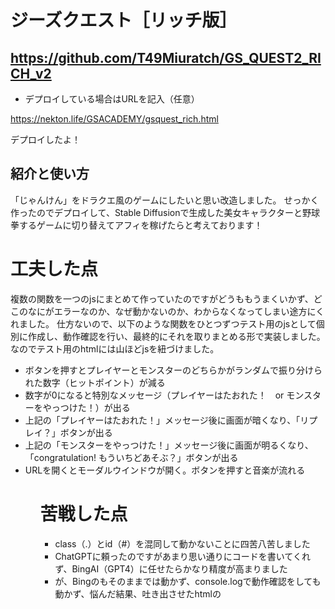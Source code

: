 # ジーズクエスト［リッチ版］
## https://github.com/T49Miuratch/GS_QUEST2_RICH_v2

  - デプロイしている場合はURLを記入（任意）

https://nekton.life/GSACADEMY/gsquest_rich.html

デプロイしたよ！

## 紹介と使い方
「じゃんけん」をドラクエ風のゲームにしたいと思い改造しました。
せっかく作ったのでデプロイして、Stable Diffusionで生成した美女キャラクターと野球拳するゲームに切り替えてアフィを稼げたらと考えております！

# 工夫した点
複数の関数を一つのjsにまとめて作っていたのですがどうももうまくいかず、どこのなにがエラーなのか、なぜ動かないのか、わからなくなってしまい途方にくれました。
仕方ないので、以下のような関数をひとつずつテスト用のjsとして個別に作成し、動作確認を行い、最終的にそれを取りまとめる形で実装しました。
なのでテスト用のhtmlには山ほどjsを紐づけました。

<ul>
<li>ボタンを押すとプレイヤーとモンスターのどちらかがランダムで振り分けられた数字（ヒットポイント）が減る
<li>数字が0になると特別なメッセージ（プレイヤーはたおれた！　or モンスターをやっつけた！）が出る
<li>上記の「プレイヤーはたおれた！」メッセージ後に画面が暗くなり、「リプレイ？」ボタンが出る
<li>上記の「モンスターをやっつけた！」メッセージ後に画面が明るくなり、「congratulation! もういちどあそぶ？」ボタンが出る
<li>URLを開くとモーダルウインドウが開く。ボタンを押すと音楽が流れる
<ul>
  
# 苦戦した点
<ul>
<li>class（.）とid（#）を混同して動かないことに四苦八苦しました
<li>ChatGPTに頼ったのですがあまり思い通りにコードを書いてくれず、BingAI（GPT4）に任せたらかなり精度が高まりました
<li>が、Bingのもそのままでは動かず、console.logで動作確認をしても動かず、悩んだ結果、吐き出させたhtmlの<script>タグがhead内に書かれていたのが原因でした
<li>元々（前回提出）のjsコードをいじっていたらいろいろいじりすぎて修復不能になり、gitから戻して再構築等を行いました
<li>なぜか以下が動かず-（マイナス）表示がでちゃう！
  if (value6 <= 0) { // 値が0以下になったら
        value6 = 0; // 値を0にする
<li>valueをこんなにたくさん作らない方法があるのでは？
</ul>  

# 明日の自分への伝言

<ul>
<li>夜は眠くて作業が非効率なので、早朝起きでがんばろう
</ul>
  
## 参考にした web サイトなど

  https://deco8.net/jquery-modal-window-movie/
bing AI
